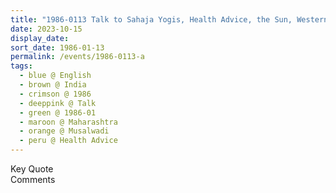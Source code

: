 ```yaml
---
title: "1986-0113 Talk to Sahaja Yogis, Health Advice, the Sun, Western Habits, the Brain and Medical Matters, the day before Makar Saṅkrānti Pūjā, Tent, Banks of the Musalawāḍī Lake (10 kms NE of Rāhurī), Maharashtra, India"
date: 2023-10-15
display_date: 
sort_date: 1986-01-13
permalink: /events/1986-0113-a
tags:
  - blue @ English
  - brown @ India
  - crimson @ 1986
  - deeppink @ Talk
  - green @ 1986-01
  - maroon @ Maharashtra
  - orange @ Musalwadi
  - peru @ Health Advice
---
```


<wave-list>
  <list-title color="green" width="75">Key Quote</list-title>
  <list-item color="BlanchedAlmond"  width="200"></list-item>
  <list-item color="Lavender"></list-item>
  <list-item color="BlanchedAlmond"></list-item>
</wave-list>

<br>

<wave-list>
  <list-title color="green" width="75">Comments</list-title>
  <list-item color="BlanchedAlmond"  width="200"></list-item>
  <list-item color="Lavender"></list-item>
  <list-item color="BlanchedAlmond"></list-item>
</wave-list>